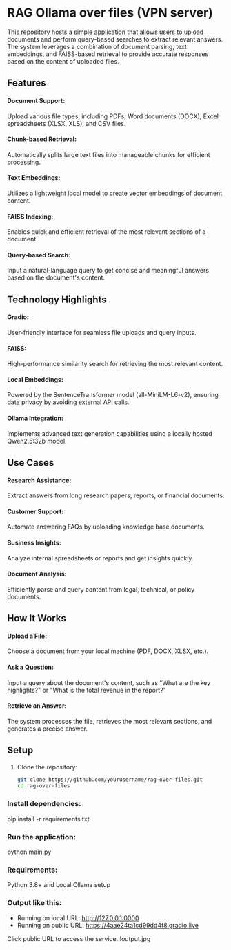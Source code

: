 # RAG Ollama over files (VPN server)

This repository hosts a simple application that allows users to upload documents and perform query-based searches to extract relevant answers. The system leverages a combination of document parsing, text embeddings, and FAISS-based retrieval to provide accurate responses based on the content of uploaded files.

## Features

#### Document Support: 
Upload various file types, including PDFs, Word documents (DOCX), Excel spreadsheets (XLSX, XLS), and CSV files.
#### Chunk-based Retrieval: 
Automatically splits large text files into manageable chunks for efficient processing.
#### Text Embeddings: 
Utilizes a lightweight local model to create vector embeddings of document content.
#### FAISS Indexing: 
Enables quick and efficient retrieval of the most relevant sections of a document.
#### Query-based Search: 
Input a natural-language query to get concise and meaningful answers based on the document's content.

## Technology Highlights
#### Gradio: 
User-friendly interface for seamless file uploads and query inputs.
#### FAISS: 
High-performance similarity search for retrieving the most relevant content.
#### Local Embeddings: 
Powered by the SentenceTransformer model (all-MiniLM-L6-v2), ensuring data privacy by avoiding external API calls.
#### Ollama Integration: 
Implements advanced text generation capabilities using a locally hosted Qwen2.5:32b model.

## Use Cases
#### Research Assistance: 
Extract answers from long research papers, reports, or financial documents.
#### Customer Support: 
Automate answering FAQs by uploading knowledge base documents.
#### Business Insights: 
Analyze internal spreadsheets or reports and get insights quickly.
#### Document Analysis: 
Efficiently parse and query content from legal, technical, or policy documents.

## How It Works
#### Upload a File: 
Choose a document from your local machine (PDF, DOCX, XLSX, etc.).
#### Ask a Question: 
Input a query about the document's content, such as "What are the key highlights?" or "What is the total revenue in the report?"
#### Retrieve an Answer: 
The system processes the file, retrieves the most relevant sections, and generates a precise answer.

## Setup

1. Clone the repository:
   ```bash
   git clone https://github.com/yourusername/rag-over-files.git
   cd rag-over-files

### Install dependencies:
pip install -r requirements.txt

### Run the application:
python main.py

### Requirements:
Python 3.8+ and
Local Ollama setup

### Output like this:
* Running on local URL:  http://127.0.0.1:0000
* Running on public URL: https://4aae24ta1cd99dd4f8.gradio.live

Click public URL to access the service.
!output.jpg
 

